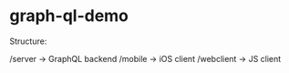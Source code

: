 # graph-ql-demo


Structure:

/server -> GraphQL backend
/mobile  -> iOS client
/webclient   -> JS client
